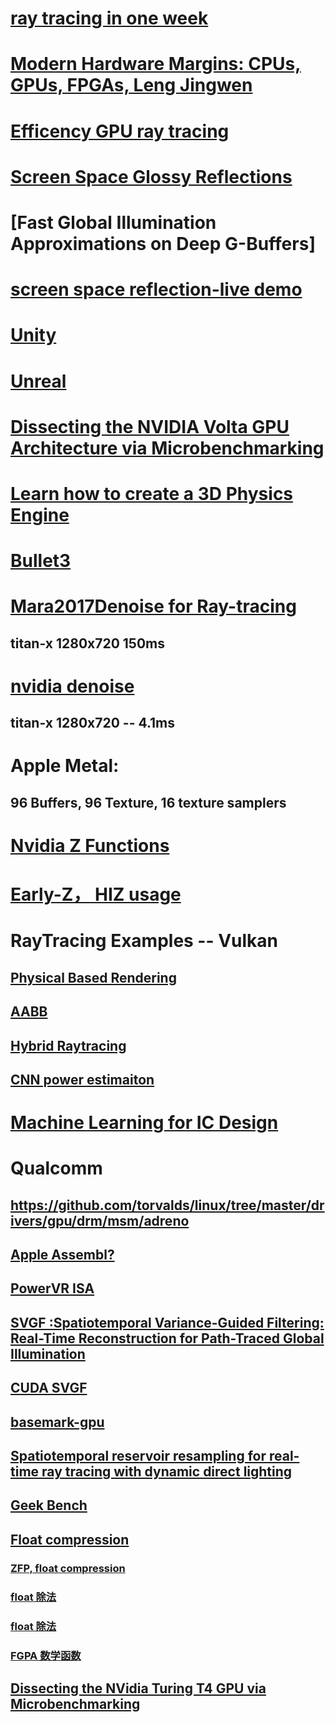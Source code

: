 # [ray tracing in one week](https://github.com/RayTracing/raytracing.github.io)
# [Modern Hardware Margins: CPUs, GPUs, FPGAs, Leng Jingwen](https://edge.seas.harvard.edu/files/edge/files/iolts-2019-v2.pdf)
# [Efficency GPU  ray tracing](http://jcgt.org/published/0003/04/04/)
# [Screen Space Glossy Reflections ](http://roar11.com/2015/07/screen-space-glossy-reflections/)
# [Fast Global Illumination Approximations on Deep G-Buffers]
# [screen space reflection-live demo](https://github.com/abiro/screen-space-reflections)
# [Unity](https://developer.unigine.com/en/docs/future/start/?rlang=cpp)
# [Unreal](https://docs.unrealengine.com/en-US/Engine/Rendering/index.html)
# [Dissecting the NVIDIA Volta GPU Architecture via Microbenchmarking](https://arxiv.org/abs/1804.06826) 
# [Learn how to create a 3D Physics Engine](https://sonarlearning.co.uk/coursepage.php?topic=desktop&course=ext-bb-3d-physics-engine)
# [Bullet3](https://github.com/bulletphysics/bullet3)
# [Mara2017Denoise for Ray-tracing](https://casual-effects.com/research/Mara2017Denoise/Mara2017Denoise.pdf)
## titan-x  1280x720  150ms
# [nvidia denoise](https://cg.ivd.kit.edu/publications/2017/svgf/svgf_preprint.pdf)  
## titan-x 1280x720 -- 4.1ms 

# Apple Metal:
## 96 Buffers, 96 Texture, 16 texture samplers


# [Nvidia Z Functions](http://developer.download.nvidia.com/presentations/2008/GDC/GDC08-D3DDay-Performance.pdf)
# [Early-Z， HIZ usage](https://www.bbsmax.com/A/kPzOgBAezx/)

# RayTracing Examples  --  Vulkan
## [Physical Based Rendering](https://github.com/Nadrin/Quartz)
## [AABB ](https://github.com/DerRM/VulkanRaytracingProceduralGeometry)
## [Hybrid Raytracing](https://github.com/Max1412/vgraphics)
## [CNN power estimaiton](https://research.nvidia.com/sites/default/files/pubs/2019-06_PRIMAL%3A-Power-Inference//24_1_Zhou_PRIMAL.pdf)

# [Machine Learning for IC Design](https://gogul.dev/hardware/research-papers-vlsi-ml)

# Qualcomm
## https://github.com/torvalds/linux/tree/master/drivers/gpu/drm/msm/adreno
## [Apple Assembl?](https://stackoverflow.com/questions/49810845/metal-shading-language-ir-format)
## [PowerVR ISA](https://github.com/powervr-graphics/Native_SDK/blob/master/docs/Architecture%20Guides/PowerVR%20Instruction%20Set%20Reference.pdf)
## [SVGF :Spatiotemporal Variance-Guided Filtering: Real-Time Reconstruction for Path-Traced Global Illumination ](https://cg.ivd.kit.edu/publications/2017/svgf/svgf_preprint.pdf)
## [CUDA SVGF](https://github.com/ZheyuanXie/CUDA-Path-Tracer-Denoising)
## [basemark-gpu](https://www.basemark.com/benchmarks/basemark-gpu/)
## [Spatiotemporal reservoir resampling for real-time ray tracing with dynamic direct lighting](https://research.nvidia.com/sites/default/files/pubs/2020-07_Spatiotemporal-reservoir-resampling/ReSTIR.pdf)
## [Geek Bench ](https://www.geekbench.com/doc/geekbench5-compute-workloads.pdf)


## [Float compression](https://github.com/powturbo/Turbo-Transpose)
### [ZFP, float compression](https://computing.llnl.gov/projects/floating-point-compression/zfp-versions)
### [float  除法](https://zhuanlan.zhihu.com/p/43078619)
### [float  除法](http://www.docin.com/p-950123370.html)
###  [FGPA 数学函数 ](https://blog.csdn.net/qq_38352854/article/details/81050343)
## [Dissecting the NVidia Turing T4 GPU via Microbenchmarking](https://arxiv.org/pdf/1903.07486.pdf)
